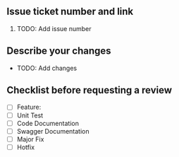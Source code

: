 ## Issue ticket number and link

<!--
Add issuse ticket
 -->

1. TODO: Add issue number

## Describe your changes

<!--
Describe changes
 -->

- TODO: Add changes

## Checklist before requesting a review

<!--
Add checklist TODO -->

- [ ] Feature:
- [ ] Unit Test
- [ ] Code Documentation
- [ ] Swagger Documentation
- [ ] Major Fix
- [ ] Hotfix
